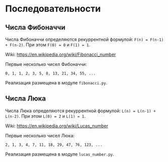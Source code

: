 # Последовательности

## Числа Фибоначчи

Числа Фибоначчи определяются рекуррентной формулой: ```F(n) = F(n-1) + F(n-2)```.
При этом ```F(0) = 0``` и ```F(1) = 1```.

Wiki: https://en.wikipedia.org/wiki/Fibonacci_number

Первые несколько чисел Фибоначчи:

```0, 1, 1, 2, 3, 5, 8, 13, 21, 34, 55, ...```

Реализация размещена в модуле ```fibonacci.py```.

## Числа Люка

Числа Люка определяются рекуррентной формулой: ```L(n) = L(n-1) + L(n-2)```.
При этом ```L(0) = 2``` и ```L(1) = 1```.

Wiki: https://en.wikipedia.org/wiki/Lucas_number

Первые несколько чисел Люка:

```2, 1, 3, 4, 7, 11, 18, 29, 47, 76, 123, ...```

Реализация размещена в модуле ```lucas_number.py```.

<!-- ## Последовательность Голомба (Сильвермана)

Wiki: https://en.wikipedia.org/wiki/Golomb_sequence -->
